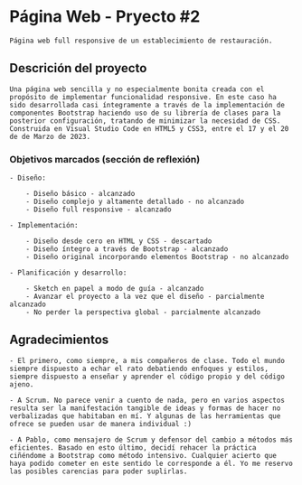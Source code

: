 # Página Web - Pryecto #2

    Página web full responsive de un establecimiento de restauración.

## Descrición del proyecto

    Una página web sencilla y no especialmente bonita creada con el propósito de implementar funcionalidad responsive. En este caso ha sido desarrollada casi íntegramente a través de la implementación de componentes Bootstrap haciendo uso de su librería de clases para la posterior configuración, tratando de minimizar la necesidad de CSS. Construida en Visual Studio Code en HTML5 y CSS3, entre el 17 y el 20 de de Marzo de 2023.

### Objetivos marcados (sección de reflexión)

    - Diseño:

        - Diseño básico - alcanzado
        - Diseño complejo y altamente detallado - no alcanzado
        - Diseño full responsive - alcanzado

    - Implementación:

        - Diseño desde cero en HTML y CSS - descartado
        - Diseño íntegro a través de Bootstrap - alcanzado
        - Diseño original incorporando elementos Bootstrap - no alcanzado

    - Planificación y desarrollo:

        - Sketch en papel a modo de guía - alcanzado
        - Avanzar el proyecto a la vez que el diseño - parcialmente alcanzado
        - No perder la perspectiva global - parcialmente alcanzado

## Agradecimientos

    - El primero, como siempre, a mis compañeros de clase. Todo el mundo siempre dispuesto a echar el rato debatiendo enfoques y estilos, siempre dispuesto a enseñar y aprender el código propio y del código ajeno.
    
    - A Scrum. No parece venir a cuento de nada, pero en varios aspectos resulta ser la manifestación tangible de ideas y formas de hacer no verbalizadas que habitaban en mí. Y algunas de las herramientas que ofrece se pueden usar de manera individual :)

    - A Pablo, como mensajero de Scrum y defensor del cambio a métodos más eficientes. Basado en esto último, decidí rehacer la práctica ciñéndome a Bootstrap como método intensivo. Cualquier acierto que haya podido cometer en este sentido le corresponde a él. Yo me reservo las posibles carencias para poder suplirlas.